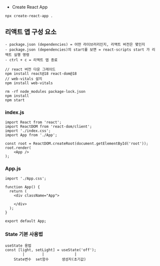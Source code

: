 - Create React App
```
npx create-react-app .
```

## 리액트 앱 구성 요소
    - package.json (dependencies) = 어떤 라이브러리인지, 리액트 버전은 몇인지
    - package.json (dependencies)의 start를 보면 = react-scripts start 가 리액트 실행 명령
    - ctrl + c = 리액트 앱 종료 

```
// react 버전 다운 그레이드
npm install react@18 react-dom@18
// web-vitals 설치
npm install web-vitals

rm -rf node_modules package-lock.json
npm install
npm start

```

### index.js
```
import React from 'react';
import ReactDOM from 'react-dom/client';
import './index.css';
import App from './App';

const root = ReactDOM.createRoot(document.getElementById('root'));
root.render(
    <App />
);
```
### App.js
```
import './App.css';

function App() {
  return (
    <div className="App">
      
    </div>
  );
}

export default App;
```

### State 기본 사용법
```
useState 용법
const [light, setLight] = useState('off');
        |        |              |
    State변수  set함수      생성자(초기값)
```